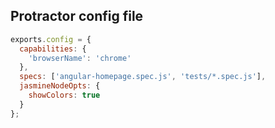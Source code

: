 ## Protractor config file

```javascript
exports.config = {
  capabilities: {
    'browserName': 'chrome'
  },
  specs: ['angular-homepage.spec.js', 'tests/*.spec.js'],
  jasmineNodeOpts: {
    showColors: true
  }
};
```

